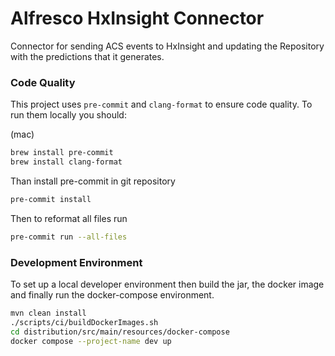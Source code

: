 # Alfresco HxInsight Connector

Connector for sending ACS events to HxInsight and updating the Repository with the predictions that it generates.


### Code Quality
This project uses `pre-commit` and `clang-format` to ensure code quality. To run them locally you should:

(mac)
```bash
brew install pre-commit
brew install clang-format
```

Than install pre-commit in git repository
```bash
pre-commit install
```

Then to reformat all files run
```bash
pre-commit run --all-files
```

### Development Environment

To set up a local developer environment then build the jar, the docker image and finally run the docker-compose environment.

```bash
mvn clean install
./scripts/ci/buildDockerImages.sh
cd distribution/src/main/resources/docker-compose
docker compose --project-name dev up
```
